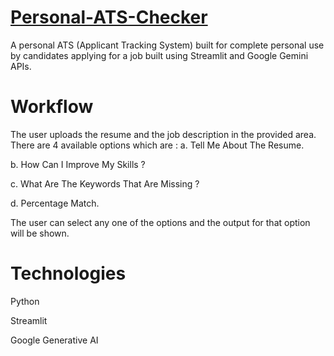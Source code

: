 # <a href="https://personal-ats-checker.streamlit.app/" target="_blank">Personal-ATS-Checker</a>

A personal ATS (Applicant Tracking System) built for complete personal use by candidates applying for a job built using Streamlit and Google Gemini APIs.

# Workflow
The user uploads the resume and the job description in the provided area.
There are 4 available options which are :
  a. Tell Me About The Resume.
  
  b. How Can I Improve My Skills ?
  
  c. What Are The Keywords That Are Missing ?
  
  d. Percentage Match.
  
The user can select any one of the options and the output for that option will be shown.

 # Technologies
 Python 
 
 Streamlit
 
 Google Generative AI
 
